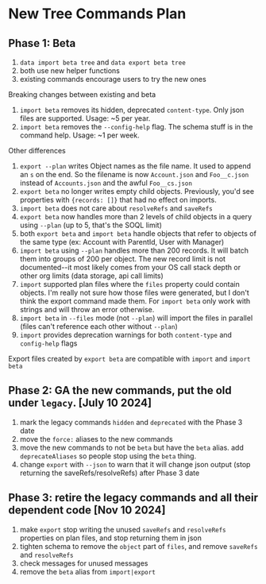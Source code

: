 # New Tree Commands Plan

## Phase 1: Beta

1. `data import beta tree` and `data export beta tree`
1. both use new helper functions
1. existing commands encourage users to try the new ones

Breaking changes between existing and beta

1. `import beta` removes its hidden, deprecated `content-type`. Only json files are supported. Usage: ~5 per year.
1. `import beta` removes the `--config-help` flag. The schema stuff is in the command help. Usage: ~1 per week.

Other differences

1. `export --plan` writes Object names as the file name. It used to append an `s` on the end. So the filename is now `Account.json` and `Foo__c.json` instead of `Accounts.json` and the awful `Foo__cs.json`
1. `export beta` no longer writes empty child objects. Previously, you'd see properties with `{records: []}` that had no effect on imports.
1. `import beta` does not care about `resolveRefs` and `saveRefs`
1. `export beta` now handles more than 2 levels of child objects in a query using `--plan` (up to 5, that's the SOQL limit)
1. both `export beta` and `import beta` handle objects that refer to objects of the same type (ex: Account with ParentId, User with Manager)
1. `import beta` using `--plan` handles more than 200 records. It will batch them into groups of 200 per object. The new record limit is not documented--it most likely comes from your OS call stack depth or other org limits (data storage, api call limits)
1. `import` supported plan files where the `files` property could contain objects. I'm really not sure how those files were generated, but I don't think the export command made them. For `import beta` only work with strings and will throw an error otherwise.
1. `import beta` in `--files` mode (not `--plan`) will import the files in parallel (files can't reference each other without `--plan`)
1. `import` provides deprecation warnings for both `content-type` and `config-help` flags

Export files created by `export beta` are compatible with `import` and `import beta`

## Phase 2: GA the new commands, put the old under `legacy`. [July 10 2024]

1. mark the legacy commands `hidden` and `deprecated` with the Phase 3 date
1. move the `force:` aliases to the new commands
1. move the new commands to not be `beta` but have the `beta` alias. add `deprecateAliases` so people stop using the `beta` thing.
1. change `export` with `--json` to warn that it will change json output (stop returning the saveRefs/resolveRefs) after Phase 3 date

## Phase 3: retire the legacy commands and all their dependent code [Nov 10 2024]

1. make `export` stop writing the unused `saveRefs` and `resolveRefs` properties on plan files, and stop returning them in json
1. tighten schema to remove the `object` part of `files`, and remove `saveRefs` and `resolveRefs`
1. check messages for unused messages
1. remove the `beta` alias from `import|export`
